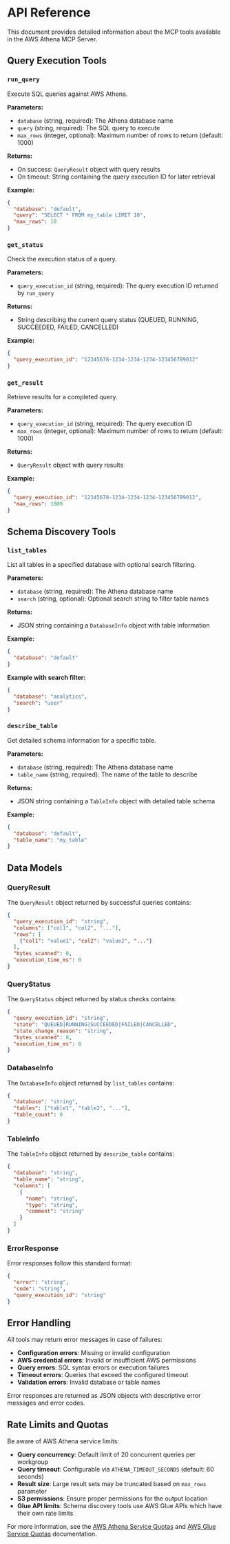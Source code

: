 # API Reference

This document provides detailed information about the MCP tools available in the AWS Athena MCP Server.

## Query Execution Tools

### `run_query`

Execute SQL queries against AWS Athena.

**Parameters:**
- `database` (string, required): The Athena database name
- `query` (string, required): The SQL query to execute
- `max_rows` (integer, optional): Maximum number of rows to return (default: 1000)

**Returns:**
- On success: `QueryResult` object with query results
- On timeout: String containing the query execution ID for later retrieval

**Example:**
```json
{
  "database": "default",
  "query": "SELECT * FROM my_table LIMIT 10",
  "max_rows": 10
}
```

### `get_status`

Check the execution status of a query.

**Parameters:**
- `query_execution_id` (string, required): The query execution ID returned by `run_query`

**Returns:**
- String describing the current query status (QUEUED, RUNNING, SUCCEEDED, FAILED, CANCELLED)

**Example:**
```json
{
  "query_execution_id": "12345678-1234-1234-1234-123456789012"
}
```

### `get_result`

Retrieve results for a completed query.

**Parameters:**
- `query_execution_id` (string, required): The query execution ID
- `max_rows` (integer, optional): Maximum number of rows to return (default: 1000)

**Returns:**
- `QueryResult` object with query results

**Example:**
```json
{
  "query_execution_id": "12345678-1234-1234-1234-123456789012",
  "max_rows": 1000
}
```

## Schema Discovery Tools

### `list_tables`

List all tables in a specified database with optional search filtering.

**Parameters:**
- `database` (string, required): The Athena database name
- `search` (string, optional): Optional search string to filter table names

**Returns:**
- JSON string containing a `DatabaseInfo` object with table information

**Example:**
```json
{
  "database": "default"
}
```

**Example with search filter:**
```json
{
  "database": "analytics",
  "search": "user"
}
```

### `describe_table`

Get detailed schema information for a specific table.

**Parameters:**
- `database` (string, required): The Athena database name
- `table_name` (string, required): The name of the table to describe

**Returns:**
- JSON string containing a `TableInfo` object with detailed table schema

**Example:**
```json
{
  "database": "default",
  "table_name": "my_table"
}
```

## Data Models

### QueryResult

The `QueryResult` object returned by successful queries contains:

```json
{
  "query_execution_id": "string",
  "columns": ["col1", "col2", "..."],
  "rows": [
    {"col1": "value1", "col2": "value2", "..."}
  ],
  "bytes_scanned": 0,
  "execution_time_ms": 0
}
```

### QueryStatus

The `QueryStatus` object returned by status checks contains:

```json
{
  "query_execution_id": "string",
  "state": "QUEUED|RUNNING|SUCCEEDED|FAILED|CANCELLED",
  "state_change_reason": "string",
  "bytes_scanned": 0,
  "execution_time_ms": 0
}
```

### DatabaseInfo

The `DatabaseInfo` object returned by `list_tables` contains:

```json
{
  "database": "string",
  "tables": ["table1", "table2", "..."],
  "table_count": 0
}
```

### TableInfo

The `TableInfo` object returned by `describe_table` contains:

```json
{
  "database": "string",
  "table_name": "string",
  "columns": [
    {
      "name": "string",
      "type": "string",
      "comment": "string"
    }
  ]
}
```

### ErrorResponse

Error responses follow this standard format:

```json
{
  "error": "string",
  "code": "string",
  "query_execution_id": "string"
}
```

## Error Handling

All tools may return error messages in case of failures:

- **Configuration errors**: Missing or invalid configuration
- **AWS credential errors**: Invalid or insufficient AWS permissions
- **Query errors**: SQL syntax errors or execution failures
- **Timeout errors**: Queries that exceed the configured timeout
- **Validation errors**: Invalid database or table names

Error responses are returned as JSON objects with descriptive error messages and error codes.

## Rate Limits and Quotas

Be aware of AWS Athena service limits:

- **Query concurrency**: Default limit of 20 concurrent queries per workgroup
- **Query timeout**: Configurable via `ATHENA_TIMEOUT_SECONDS` (default: 60 seconds)
- **Result size**: Large result sets may be truncated based on `max_rows` parameter
- **S3 permissions**: Ensure proper permissions for the output location
- **Glue API limits**: Schema discovery tools use AWS Glue APIs which have their own rate limits

For more information, see the [AWS Athena Service Quotas](https://docs.aws.amazon.com/athena/latest/ug/service-limits.html) and [AWS Glue Service Quotas](https://docs.aws.amazon.com/glue/latest/dg/service-limits.html) documentation. 